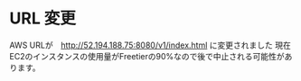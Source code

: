 # URL 変更
AWS URLが　http://52.194.188.75:8080/v1/index.html
に変更されました 現在EC2のインスタンスの使用量がFreetierの90%なので後で中止される可能性があります。
